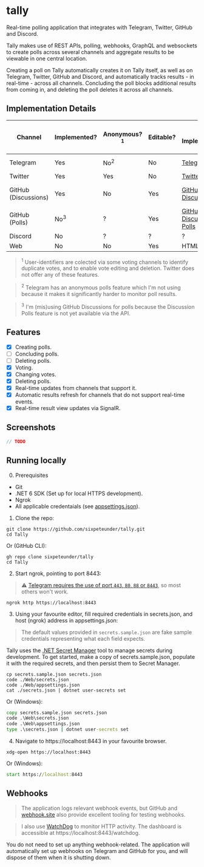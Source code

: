 # tally
Real-time polling application that integrates with Telegram, Twitter, GitHub and Discord.

Tally makes use of REST APIs, polling, webhooks, GraphQL and websockets to create polls across several channels and aggregate results to be viewable in one central location.

Creating a poll on Tally automatically creates it on Tally itself, as well as on Telegram, Twitter, GitHub and Discord, and automatically tracks results - in real-time - across all channels. 
Concluding the poll blocks additional results from coming in, and deleting the poll deletes it across all channels.

## Implementation Details

| Channel              | Implemented?   | Anonymous?<sup>1</sup> | Editable? | Poll Implementation                                                                    | Maximum number of Options | Voting Implementation      | "Conclude Poll" Implementation | "Delete Poll" Implementation |
|----------------------|----------------|------------------------|-----------|----------------------------------------------------------------------------------------|---------------------------|----------------------------|--------------------------------|------------------------------|
| Telegram             | Yes            | No<sup>2</sup>         | No        | [Telegram Polls](https://telegram.org/blog/polls-2-0-vmq)                              | 10                        | Webhooks, polling          | Native "Stop poll"             | Delete message               |
| Twitter              | Yes            | Yes                    | No        | [Twitter Polls](https://help.twitter.com/en/using-twitter/twitter-polls)               | 4                         | Polling                    | Timeout                        | Delete tweet                 |
| GitHub (Discussions) | Yes            | No                     | Yes       | [GitHub Discussions](https://docs.github.com/en/discussions)                           | Infinite                  | Webhooks, GraphQL, polling | Native "Lock conversation"     | Delete discussion            |
| GitHub (Polls)       | No<sup>3</sup> | ?                      | Yes       | [GitHub Discussion Polls](https://github.blog/changelog/2022-04-12-discussions-polls/) | 8                         | ?                          | ?                              | ?                            |
| Discord              | No             | ?                      | ?         | ?                                                                                      | ?                         | ?                          | ?                              | ?                            |
| Web                  | No             | No                     | Yes       | HTML form                                                                              | Infinite                  | HTML form                  | Disable voting                 | Delete poll                  |

> <sup>1</sup> User-identifiers are colected via some voting channels to identify duplicate votes, and to enable vote editing and deletion. Twitter does not offer any of these features.

> <sup>2</sup> Telegram has an anonymous polls feature which I'm not using because it makes it significantly harder to monitor poll results.

> <sup>3</sup> I'm (mis)using GitHub Discussions for polls because the Discussion Polls feature is not yet available via the API.

## Features
- [x] Creating polls.
- [ ] Concluding polls.
- [ ] Deleting polls.
- [x] Voting.
- [x] Changing votes.
- [x] Deleting polls.
- [x] Real-time updates from channels that support it.
- [x] Automatic results refresh for channels that do not support real-time events. 
- [x] Real-time result view updates via SignalR.

## Screenshots

```csharp 
// TODO
```

## Running locally

0. Prerequisites
- Git
- .NET 6 SDK (Set up for local HTTPS development).
- Ngrok
- All applicable credentaials (see [appsettings.json](https://github.com/sixpeteunder/tally/tree/main/Web/appsetings.json)).

1. Clone the repo:

```shell
git clone https://github.com/sixpeteunder/tally.git
cd Tally
```

Or (GitHub CLI):

```shell
gh repo clone sixpeteunder/tally
cd Tally
```

2. Start ngrok, pointing to port 8443:

> ⚠️ [Telegram requires the use of port `443`, `80`, `88` or `8443`](https://core.telegram.org/bots/webhooks), so most others won't work.

```shell 
ngrok http https://localhost:8443
```

3. Using your favourite editor, fill required credentials in secrets.json, and host (ngrok) address in appsettings.json:

> The default values provided in `secrets.sample.json` are fake sample credentials representing what each field expects.

Tally uses the [.NET Secret Manager](https://docs.microsoft.com/en-us/aspnet/core/security/app-secrets) tool to manage secrets during development. To get started, make a copy of secrets.sample.json, populate it with the required secrets, and then persist them to Secret Manager.

```shell
cp secrets.sample.json secrets.json
code ./Web/secrets.json
code ./Web/appsettings.json
cat ./secrets.json | dotnet user-secrets set
```

Or (Windows):

```cmd
copy secrets.sample.json secrets.json
code .\Web\secrets.json
code .\Web\appsettings.json
type .\secrets.json | dotnet user-secrets set
```

4. Navigate to https://localhost:8443 in your favourite browser.

```shell
xdg-open https://localhost:8443
```

Or (Windows):

```cmd
start https://localhost:8443
```

## Webhooks

> The application logs relevant webhook events, but GitHub and [webhook.site](https://webhook.site) also provide excellent tooling for testing webhooks.

> I also use [WatchDog](https://nuget.org/packages/WatchDog.NET) to monitor HTTP activity. The dashboard is accessible at https://localhost:8443/watchdog.

You do not need to set up anything webhook-related. The application will automatically set up webhooks on Telegram and GitHub for you, and will dispose of them when it is shutting down.

